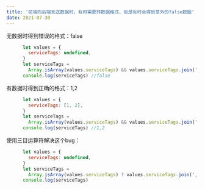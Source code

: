 ```yaml
---
title: '前端向后端发送数据时，有时需要转数据格式，但是有时会得到意外的false数据'
date: 2021-07-30
---   
```

无数据时得到错误的格式：false

```javascript
      let values = {
        serviceTags: undefined,
      }
      let serviceTags =
        Array.isArray(values.serviceTags) && values.serviceTags.join(',')
      console.log(serviceTags) //false
```

有数据时得到正确的格式：1,2

```javascript
      let values = {
        serviceTags: [1, 2],
      }
      let serviceTags =
        Array.isArray(values.serviceTags) && values.serviceTags.join(',')
      console.log(serviceTags) //1,2
```

使用三目运算符解决这个bug：

```javascript
      let values = {
        serviceTags: undefined,
      }
      let serviceTags =
        Array.isArray(values.serviceTags) ? values.serviceTags.join(',') : ''
      console.log(serviceTags)
```